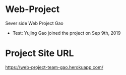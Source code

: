 # Web-Project
Sever side Web Project Gao

- Test: Yujing Gao joined the project on Sep 9th, 2019

# Project Site URL

https://web-project-team-gao.herokuapp.com/

